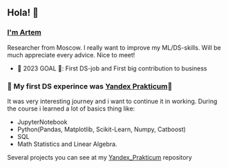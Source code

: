 ## Hola! 👋


### [I'm Artem](https://github.com/FallenFounder)
Researcher from Moscow. I really want to improve my ML/DS-skills. Will be much appreciate every advice. Nice to meet!

* 🥅 2023 GOAL 🥅: First DS-job and First big contribution to business 


### 🔭 My first DS experince was [Yandex Prakticum](https://practicum.yandex.ru/data-scientist/?from=catalog)🔭
It was very interesting journey and i want to continue it in working. During the course i learned a lot of basics thing like: 
* JupyterNotebook
* Python(Pandas, Matplotlib, Scikit-Learn, Numpy, Catboost)
*  SQL
*  Math Statistics and Linear Algebra.
  
 Several projects you can see at my [Yandex_Prakticum](https://github.com/FallenFounder/Yandex_Prakticum) repository
<!--
**FallenFounder/FallenFounder** is a ✨ _special_ ✨ repository because its `README.md` (this file) appears on your GitHub profile.

Here are some ideas to get you started:

- 🔭 I’m currently working on ...
- 🌱 I’m currently learning ...
- 👯 I’m looking to collaborate on ...
- 🤔 I’m looking for help with ...
- 💬 Ask me about ...
- 📫 How to reach me: ...
- 😄 Pronouns: ...
- ⚡ Fun fact: ...
-->
